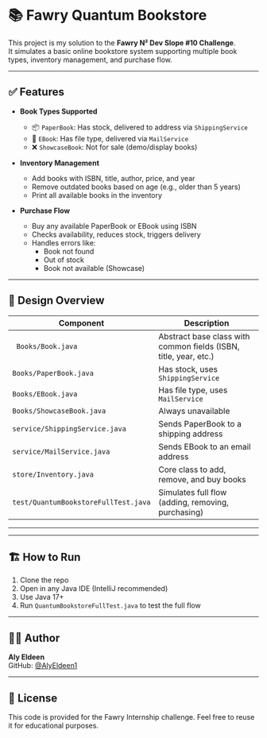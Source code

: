 # 📚 Fawry Quantum Bookstore 

This project is my solution to the **Fawry N² Dev Slope #10 Challenge**.  
It simulates a basic online bookstore system supporting multiple book types, inventory management, and purchase flow.

---

## ✅ Features

- **Book Types Supported**
  - 📦 `PaperBook`: Has stock, delivered to address via `ShippingService`
  - 📧 `EBook`: Has file type, delivered via `MailService`
  - ❌ `ShowcaseBook`: Not for sale (demo/display books)

- **Inventory Management**
  - Add books with ISBN, title, author, price, and year
  - Remove outdated books based on age (e.g., older than 5 years)
  - Print all available books in the inventory

- **Purchase Flow**
  - Buy any available PaperBook or EBook using ISBN
  - Checks availability, reduces stock, triggers delivery
  - Handles errors like:
    - Book not found
    - Out of stock
    - Book not available (Showcase)

---

## 🧠 Design Overview

| Component       | Description |
|-----------------|-------------|
| ` Books/Book.java` | Abstract base class with common fields (ISBN, title, year, etc.) |
| `Books/PaperBook.java` | Has stock, uses `ShippingService` |
| `Books/EBook.java` | Has file type, uses `MailService` |
| `Books/ShowcaseBook.java` | Always unavailable |
| `service/ShippingService.java` | Sends PaperBook to a shipping address |
| `service/MailService.java` | Sends EBook to an email address |
| `store/Inventory.java` | Core class to add, remove, and buy books |
| `test/QuantumBookstoreFullTest.java` | Simulates full flow (adding, removing, purchasing) |

---


---

## 🏗️ How to Run

1. Clone the repo
2. Open in any Java IDE (IntelliJ recommended)
3. Use Java 17+
4. Run `QuantumBookstoreFullTest.java` to test the full flow

---

## 👨‍💻 Author

**Aly Eldeen**  
GitHub: [@AlyEldeen1](https://github.com/AlyEldeen1)

---

## 📝 License

This code is provided for the Fawry Internship challenge. Feel free to reuse it for educational purposes.

